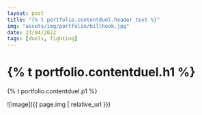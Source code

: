 ```yaml
---
layout: post
title: "{% t portfolio.contentduel.header_text %}"
img: "assets/img/portfolio/billhook.jpg"
date: 23/04/2022
tags: [duels, fighting]
---
```


<h1>{% t portfolio.contentduel.h1 %}</h1>
<p>{% t portfolio.contentduel.p1 %}</p>

![image]({{ page.img | relative_url }})